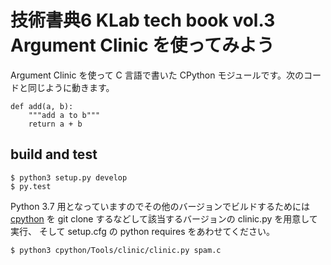 # 技術書典6 KLab tech book vol.3 Argument Clinic を使ってみよう

Argument Clinic を使って C 言語で書いた CPython モジュールです。次のコードと同じように動きます。

```
def add(a, b):
    """add a to b"""
    return a + b
```


## build and test
```
$ python3 setup.py develop
$ py.test
```

Python 3.7 用となっていますのでその他のバージョンでビルドするためには
[cpython](https://github.com/python/cpython.git) を git clone するなどして該当するバージョンの clinic.py を用意して実行、
そして setup.cfg の python requires をあわせてください。

```
$ python3 cpython/Tools/clinic/clinic.py spam.c
```
